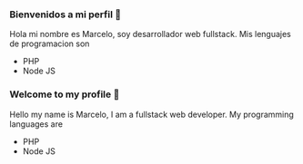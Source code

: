 ### Bienvenidos a mi perfil  👋
Hola mi nombre es Marcelo, soy desarrollador web fullstack. 
Mis lenguajes de programacion son 
- PHP
- Node JS

###  Welcome to my profile  👋
Hello my name is Marcelo, I am a fullstack web developer. 
My programming languages are 
- PHP
- Node JS
